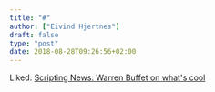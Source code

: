 ```yaml
---
title: "#"
author: ["Eivind Hjertnes"]
draft: false
type: "post"
date: 2018-08-28T09:26:56+02:00
---
```


Liked: [Scripting News:
Warren Buffet on what's cool](http://scripting.com/2018/08/27/145435.html)
